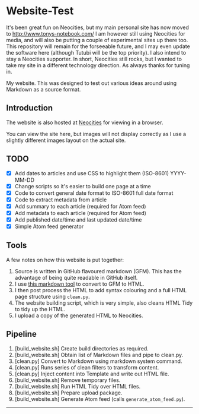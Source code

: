 # Website-Test

It's been great fun on Neocities, but my main personal site has now moved to http://www.tonys-notebook.com/ I am however still using Neocities for media, and will also be putting a couple of experimental sites up there too. This repository will remain for the forseeable future, and I may even update the software here (although Tutubi will be the top priority). I also intend to stay a Neocities supporter. In short, Neocities still rocks, but I wanted to take my site in a different technology direction. As always thanks for tuning in.

My website. This was designed to test out various ideas around using
Markdown as a source format.

## Introduction

The website is also hosted at
[Neocities](https://coffeeandcode.neocities.org) for viewing in a
browser.

You can view the site here, but images will not display correctly as I
use a slightly different images layout on the actual site.

## TODO

- [x] Add dates to articles and use CSS to highlight them (ISO-8601) YYYY-MM-DD
- [x] Change scripts so it's easier to build one page at a time
- [x] Code to convert general date format to ISO-8601 full date format
- [x] Code to extract metadata from article
- [x] Add summary to each article (required for Atom feed)
- [x] Add metadata to each article (required for Atom feed)
- [x] Add published date/time and last updated date/time
- [x] Simple Atom feed generator

## Tools

A few notes on how this website is put together:

1. Source is written in GitHub flavoured markdown (GFM). This has the
   advantage of being quite readable in GitHub itself.
2. I use [this markdown tool](https://github.com/cwjohan/markdown-to-html) to convert to GFM to HTML.
3. I then post process the HTML to add syntax colouring and a full HTML page structure using `clean.py`.
4. The website building script, which is very simple, also cleans HTML Tidy to tidy up the HTML.
5. I upload a copy of the generated HTML to Neocities.

## Pipeline

1. [build_website.sh] Create build directories as required.
2. [build_website.sh] Obtain list of Markdown files and pipe to clean.py.
3. [clean.py] Convert to Markdown using markdown system command.
4. [clean.py] Runs series of clean filters to transform content.
5. [clean.py] Inject content into Template and write out HTML file.
6. [build_website.sh] Remove temporary files.
7. [build_website.sh] Run HTML Tidy over HTML files.
8. [build_website.sh] Prepare upload package.
9. [build_website.sh] Generate Atom feed (calls `generate_atom_feed.py`).

---
